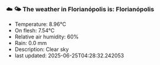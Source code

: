 ### ☁️ 🌤️  The weather in Florianópolis is: Florianópolis

- Temperature: 8.96°C
- On flesh: 7.54°C
- Relative air humidity: 60%
- Rain: 0.0 mm
- Description: Clear sky
- last updated: 2025-06-25T04:28:32.242053
